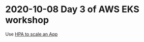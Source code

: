 # 2020-10-08 Day 3 of AWS EKS workshop
Use [HPA to scale an App](https://www.eksworkshop.com/beginner/080_scaling/test_hpa/)